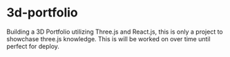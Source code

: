 # 3d-portfolio
Building a 3D Portfolio utilizing Three.js and React.js, this is only a project to showchase three.js knowledge. This is will be worked on over time until perfect for deploy.
